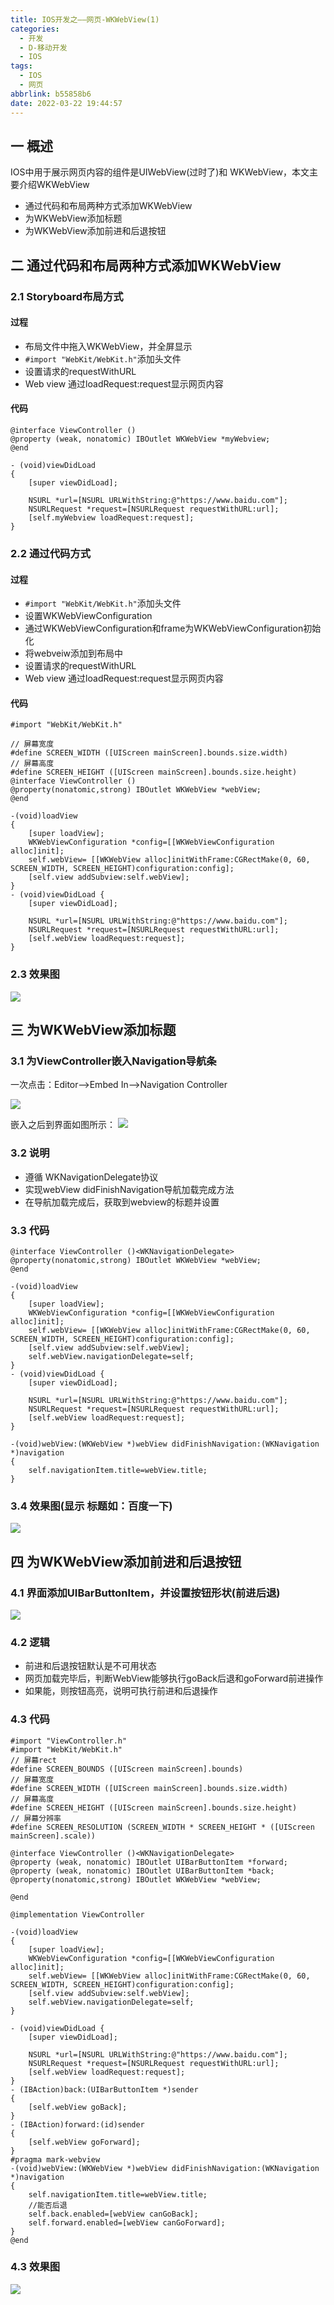 ```yaml
---
title: IOS开发之——网页-WKWebView(1)
categories:
  - 开发
  - D-移动开发
  - IOS
tags:
  - IOS
  - 网页
abbrlink: b55858b6
date: 2022-03-22 19:44:57
---
```

## 一 概述

IOS中用于展示网页内容的组件是UIWebView(过时了)和 WKWebView，本文主要介绍WKWebView

* 通过代码和布局两种方式添加WKWebView
* 为WKWebView添加标题
* 为WKWebView添加前进和后退按钮

<!--more-->

## 二 通过代码和布局两种方式添加WKWebView

### 2.1 Storyboard布局方式

#### 过程

* 布局文件中拖入WKWebView，并全屏显示
* `#import "WebKit/WebKit.h"`添加头文件 
* 设置请求的requestWithURL
* Web view 通过loadRequest:request显示网页内容

#### 代码

```
@interface ViewController ()
@property (weak, nonatomic) IBOutlet WKWebView *myWebview;
@end  

- (void)viewDidLoad 
{
    [super viewDidLoad];
    
    NSURL *url=[NSURL URLWithString:@"https://www.baidu.com"];
    NSURLRequest *request=[NSURLRequest requestWithURL:url];
    [self.myWebview loadRequest:request];    
}
```

### 2.2 通过代码方式

#### 过程

* `#import "WebKit/WebKit.h"`添加头文件 
* 设置WKWebViewConfiguration
* 通过WKWebViewConfiguration和frame为WKWebViewConfiguration初始化
* 将webveiw添加到布局中
* 设置请求的requestWithURL
* Web view 通过loadRequest:request显示网页内容

#### 代码

```
#import "WebKit/WebKit.h"

// 屏幕宽度
#define SCREEN_WIDTH ([UIScreen mainScreen].bounds.size.width)
// 屏幕高度
#define SCREEN_HEIGHT ([UIScreen mainScreen].bounds.size.height)
@interface ViewController ()
@property(nonatomic,strong) IBOutlet WKWebView *webView;
@end

-(void)loadView
{
    [super loadView];
    WKWebViewConfiguration *config=[[WKWebViewConfiguration alloc]init];
    self.webView= [[WKWebView alloc]initWithFrame:CGRectMake(0, 60, SCREEN_WIDTH, SCREEN_HEIGHT)configuration:config];
    [self.view addSubview:self.webView];    
}
- (void)viewDidLoad {
    [super viewDidLoad];
    
    NSURL *url=[NSURL URLWithString:@"https://www.baidu.com"];
    NSURLRequest *request=[NSURLRequest requestWithURL:url];
    [self.webView loadRequest:request];    
}
```

### 2.3 效果图

![][1]

## 三 为WKWebView添加标题

### 3.1 为ViewController嵌入Navigation导航条
一次点击：Editor——>Embed In——>Navigation Controller

![][2]

嵌入之后到界面如图所示：
![][3]

### 3.2 说明

* 遵循 WKNavigationDelegate协议
* 实现webView didFinishNavigation导航加载完成方法
* 在导航加载完成后，获取到webview的标题并设置

### 3.3 代码

```
@interface ViewController ()<WKNavigationDelegate>
@property(nonatomic,strong) IBOutlet WKWebView *webView;
@end

-(void)loadView
{
    [super loadView];
    WKWebViewConfiguration *config=[[WKWebViewConfiguration alloc]init];
    self.webView= [[WKWebView alloc]initWithFrame:CGRectMake(0, 60, SCREEN_WIDTH, SCREEN_HEIGHT)configuration:config];
    [self.view addSubview:self.webView];
    self.webView.navigationDelegate=self;
}
- (void)viewDidLoad {
    [super viewDidLoad];
    
    NSURL *url=[NSURL URLWithString:@"https://www.baidu.com"];
    NSURLRequest *request=[NSURLRequest requestWithURL:url];
    [self.webView loadRequest:request];
}

-(void)webView:(WKWebView *)webView didFinishNavigation:(WKNavigation *)navigation
{
    self.navigationItem.title=webView.title;
}
```

### 3.4 效果图(显示 标题如：百度一下)

![][4]



## 四 为WKWebView添加前进和后退按钮

### 4.1 界面添加UIBarButtonItem，并设置按钮形状(前进后退)

![][5]

### 4.2 逻辑

* 前进和后退按钮默认是不可用状态
* 网页加载完毕后，判断WebView能够执行goBack后退和goForward前进操作
* 如果能，则按钮高亮，说明可执行前进和后退操作

### 4.3 代码

```
#import "ViewController.h"
#import "WebKit/WebKit.h"
// 屏幕rect
#define SCREEN_BOUNDS ([UIScreen mainScreen].bounds)
// 屏幕宽度
#define SCREEN_WIDTH ([UIScreen mainScreen].bounds.size.width)
// 屏幕高度
#define SCREEN_HEIGHT ([UIScreen mainScreen].bounds.size.height)
// 屏幕分辨率
#define SCREEN_RESOLUTION (SCREEN_WIDTH * SCREEN_HEIGHT * ([UIScreen mainScreen].scale))

@interface ViewController ()<WKNavigationDelegate>
@property (weak, nonatomic) IBOutlet UIBarButtonItem *forward;
@property (weak, nonatomic) IBOutlet UIBarButtonItem *back;
@property(nonatomic,strong) IBOutlet WKWebView *webView;

@end

@implementation ViewController

-(void)loadView
{
    [super loadView];
    WKWebViewConfiguration *config=[[WKWebViewConfiguration alloc]init];
    self.webView= [[WKWebView alloc]initWithFrame:CGRectMake(0, 60, SCREEN_WIDTH, SCREEN_HEIGHT)configuration:config];
    [self.view addSubview:self.webView];
    self.webView.navigationDelegate=self;
}

- (void)viewDidLoad {
    [super viewDidLoad];
    
    NSURL *url=[NSURL URLWithString:@"https://www.baidu.com"];
    NSURLRequest *request=[NSURLRequest requestWithURL:url];
    [self.webView loadRequest:request];
}
- (IBAction)back:(UIBarButtonItem *)sender
{
    [self.webView goBack];
}
- (IBAction)forward:(id)sender
{
    [self.webView goForward];
}
#pragma mark-webview
-(void)webView:(WKWebView *)webView didFinishNavigation:(WKNavigation *)navigation
{
    self.navigationItem.title=webView.title;
    //能否后退
    self.back.enabled=[webView canGoBack];
    self.forward.enabled=[webView canGoForward];
}
@end
```

### 4.3 效果图
![][6]


[1]:https://jsd.onmicrosoft.cn/gh/PGzxc/CDN/blog-ios/ios-webview-01-webview-show.png
[2]:https://jsd.onmicrosoft.cn/gh/PGzxc/CDN/blog-ios/ios-webview-01-navigator-embed.png
[3]:https://jsd.onmicrosoft.cn/gh/PGzxc/CDN/blog-ios/ios-webview-01-navigator-embed-view.png
[4]:https://jsd.onmicrosoft.cn/gh/PGzxc/CDN/blog-ios/ios-webview-01-webview-title.png
[5]:https://jsd.onmicrosoft.cn/gh/PGzxc/CDN/blog-ios/ios-webview-01-barbutton-item-add.png
[6]:https://jsd.onmicrosoft.cn/gh/PGzxc/CDN/blog-ios/ios-webview-01-back-forward.gif

